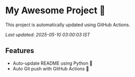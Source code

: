 # My Awesome Project 🚀

This project is automatically updated using GitHub Actions.

_Last updated: 2025-05-10 03:00:03 IST_

## Features
- Auto-update README using Python 🐍
- Auto Git push with GitHub Actions 🤖
